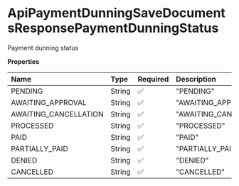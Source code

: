 # ApiPaymentDunningSaveDocumentsResponsePaymentDunningStatus

Payment dunning status

**Properties**

| Name                  | Type   | Required | Description             |
| :-------------------- | :----- | :------- | :---------------------- |
| PENDING               | String | ✅       | "PENDING"               |
| AWAITING_APPROVAL     | String | ✅       | "AWAITING_APPROVAL"     |
| AWAITING_CANCELLATION | String | ✅       | "AWAITING_CANCELLATION" |
| PROCESSED             | String | ✅       | "PROCESSED"             |
| PAID                  | String | ✅       | "PAID"                  |
| PARTIALLY_PAID        | String | ✅       | "PARTIALLY_PAID"        |
| DENIED                | String | ✅       | "DENIED"                |
| CANCELLED             | String | ✅       | "CANCELLED"             |

<!-- This file was generated by liblab | https://liblab.com/ -->
